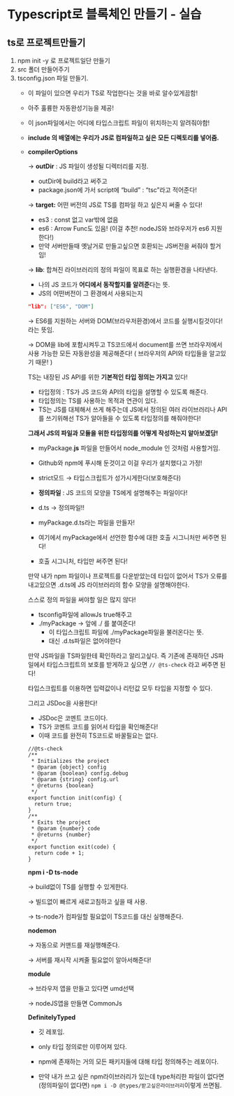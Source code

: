 # Typescript로 블록체인 만들기 - 실습

## ts로 프로젝트만들기

1. npm init -y 로 프로젝트일단 만들기
2. src 폴더 만들어주기
3. tsconfig.json 파일 만들기.
    - 이 파일이 있으면 우리가 TS로 작업한다는 것을 바로 알수있게끔함!
    - 아주 훌륭한 자동완성기능을 제공!
    - 이 json파일에서는 어디에 타입스크립트 파일이 위치하는지 알려줘야함!
    
    - **include
    의 배열에는 우리가 JS로 컴파일하고 싶은 모든 디렉토리를 넣어줌.**
    
    - **compilerOptions**
        
        
        → **outDir** : JS 파일이 생성될 디렉터리를 지정.
        
        - outDir에 build라고 써주고
        - package.json에 가서 script에 “build” : “tsc”라고 적어준다!
        
        → **target:** 어떤 버전의 JS로 TS를 컴파일 하고 싶은지 써줄 수 있다!
        
        - es3 : const 없고 var밖에 없음
        - es6 : Arrow Func도 있음! (이걸 추천! nodeJS와 브라우저가 es6 지원한다!)
        - 만약 서버만들때 옛날거로 만들고싶으면 호환되는 JS버전을 써줘야 할거임!
        
        → **lib**: 합쳐진 라이브러리의 정의 파일이 목표로 하는 실행환경을 나타낸다.
        
        - 나의 JS 코드가 **어디에서 동작할지를 알려준**다는 뜻.
        - JS의 어떤버전이 그 환경에서 사용되는지
        
        ```json
        "lib": ["ES6", "DOM"]
        ```
        
        → ES6를 지원하는 서버와 DOM(브라우저환경)에서 코드를 실행시킬것이다! 라는 뜻임.
        
        → DOM을 lib에 포함시켜두고 TS코드에서 document를 쓰면 브라우저에서 사용 가능한 모든 자동완성을 제공해준다! ( 브라우저의 API와 타입들을 알고있기 때문! )
        
        TS는 내장된 JS API를 위한 **기본적인 타입 정의는 가지고** 있다!
        
        - 타입정의 : TS가 JS 코드와 API의 타입을 설명할 수 있도록 해준다.
        - 타입정의는 TS를 사용하는 목적과 연관이 있다.
        - TS는 JS를 대체해서 쓰게 해주는데 JS에서 정의된 여러 라이브러리나 API를 쓰기위해선 TS가 알아들을 수 있도록 타입정의를 해줘야한다!
        
        **그래서 JS의 파일과 모듈을 위한 타입정의를 어떻게 작성하는지 알아보겠당!**
        
        - myPackage.**js** 파일을 만들어서 node_module 인 것처럼 사용할거임.
        - Github와 npm에 푸시해 둔것이고 이걸 우리가 설치했다고 가정!
        
        - strict모드 → 타입스크립트가 성가시게한다(보호해준다)
        - **정의파일** : JS 코드의 모양을 TS에게 설명해주는 파일이다!
        - d.ts → 정의파일!!
        - myPackage.d.ts라는 파일을 만들자!
        - 여기에서 myPackage에서 선언한 함수에 대한 호출 시그니처만 써주면 된다!
        - 호출 시그니처, 타입만 써주면 된다!
        
        만약 내가 npm 파일이나 프로젝트를 다운받았는데 타입이 없어서 TS가 오류를 내고있으면 .d.ts에 JS 라이브러리의 함수 모양을 설명해야한다.
        
        스스로 정의 파일을 써야할 일은 많지 않다!
        
        - tsconfig파일에 allowJs true해주고
        - ./myPackage → 앞에 ./ 를 붙여준다!
            - 이 타입스크립트 파일에 ./myPackage파일을 불러온다는 뜻.
            - 대신 .d.ts파일은 없어야한다
        
         만약 JS파일을 TS파일한테 확인하라고 알리고싶다. 즉 기존에 존재하던 JS파일에서 타입스크립트의 보호를 받게하고 싶으면 `// @ts-check` 라고 써주면 된다!
        
        타입스크립트를 이용하면 입력값이나 리턴값 모두 타입을 지정할 수 있다.  
        
        그리고 JSDoc을 사용한다!
        
        - JSDoc은 코멘트 코드이다.
        - TS가 코멘트 코드를 읽어서 타입을 확인해준다!
        - 이때 코드를 완전히 TS코드로 바꿀필요는 없다.
        
        ```tsx
        //@ts-check
        /**
         * Initializes the project
         * @param {object} config
         * @param {boolean} config.debug
         * @param {string} config.url
         * @returns {boolean}
         */
        export function init(config) {
          return true;
        }
        /**
         * Exits the project
         * @param {number} code
         * @returns {number}
         */
        export function exit(code) {
          return code + 1;
        }
        ```
        
        **npm i -D ts-node**
        
        → build없이 TS를 실행할 수 있게한다.
        
        → 빌드없이 빠르게 새로고침하고 싶을 때 사용.
        
        → ts-node가 컴파일할 필요없이 TS코드를 대신 실행해준다.
        
        **nodemon**
        
        → 자동으로 커맨드를 재실행해준다.
        
        → 서버를 재시작 시켜줄 필요없이 알아서해준다!
        
        <tsconfig>
        
        **module**
        
        → 브라우저 앱을 만들고 있다면 umd선택
        
        → nodeJS앱을 만들면 CommonJs
        
        **DefinitelyTyped**
        
        - 깃 레포임.
        - only 타입 정의로만 이루어져 있다.
        - npm에 존재하는 거의 모든 패키지들에 대해 타입 정의해주는 레포이다.
        
        - 만약 내가 쓰고 싶은 npm라이브러리가 있는데 type처리한 파일이 없다면(정의파일이 없다면)
        `npm i -D @types/받고싶은라이브러리`이렇게 쓰면됨.